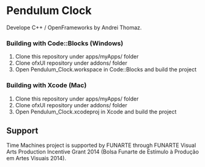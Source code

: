 # Pendulum Clock

Develope C++ / OpenFrameworks by Andrei Thomaz.

### Building with Code::Blocks (Windows)

1. Clone this repository under apps/myApps/ folder
2. Clone ofxUI repository under addons/ folder
3. Open Pendulum_Clock.workspace in Code::Blocks and build the project

### Building with Xcode (Mac)

1. Clone this repository under apps/myApps/ folder
2. Clone ofxUI repository under addons/ folder
3. Open Pendulum_Clock.xcodeproj in Xcode and build the project

## Support

Time Machines project is supported by FUNARTE through FUNARTE Visual Arts Production Incentive Grant 2014 (Bolsa Funarte de Estímulo à Produção em Artes Visuais 2014).